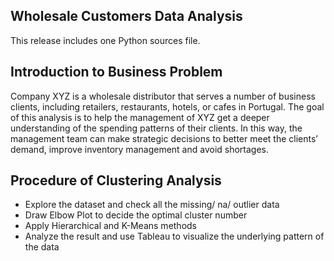 ## Wholesale Customers Data Analysis
This release includes one Python sources file.

## Introduction to Business Problem
Company XYZ is a wholesale distributor that serves a number of business clients, including retailers, restaurants, hotels, or cafes in Portugal. The goal of this analysis is to help the management of XYZ get a deeper understanding of the spending patterns of their clients. In this way, the management team can make strategic decisions to better meet the clients’ demand, improve inventory management and avoid shortages.

## Procedure of Clustering Analysis
* Explore the dataset and check all the missing/ na/ outlier data
* Draw Elbow Plot to decide the optimal cluster number
* Apply Hierarchical and K-Means methods
* Analyze the result and use Tableau to visualize the underlying pattern of the data
